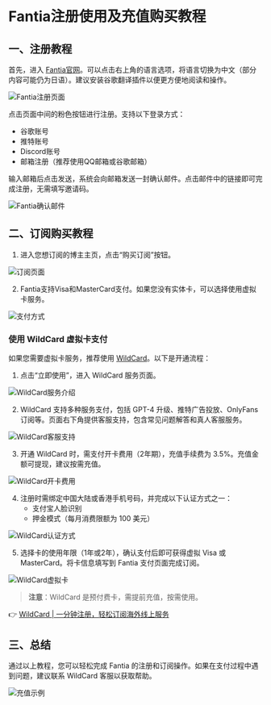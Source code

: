 # Fantia注册使用及充值购买教程

## 一、注册教程

首先，进入 [Fantia官网](https://fantia.jp/)。可以点击右上角的语言选项，将语言切换为中文（部分内容可能仍为日语）。建议安装谷歌翻译插件以便更方便地阅读和操作。

![Fantia注册页面](https://i0.hdslb.com/bfs/article/ba9792dc44bb7eda7b34bd122ab637e5517906812.png@1192w)

点击页面中间的粉色按钮进行注册。支持以下登录方式：
- 谷歌账号
- 推特账号
- Discord账号
- 邮箱注册（推荐使用QQ邮箱或谷歌邮箱）

输入邮箱后点击发送，系统会向邮箱发送一封确认邮件。点击邮件中的链接即可完成注册，无需填写邀请码。

![Fantia确认邮件](https://i0.hdslb.com/bfs/article/e546537aacba9f6cb1a916cdd2a89a5e517906812.png@1192w)

## 二、订阅购买教程

1. 进入您想订阅的博主主页，点击“购买订阅”按钮。

![订阅页面](https://i0.hdslb.com/bfs/article/f84c23a54353e398aeaf6fc7d0d1f5c2517906812.png@1192w)

2. Fantia支持Visa和MasterCard支付。如果您没有实体卡，可以选择使用虚拟卡服务。

![支付方式](https://i0.hdslb.com/bfs/article/b3b1b66159db13eec714a0b2afc17197517906812.png@1192w)

### 使用 WildCard 虚拟卡支付

如果您需要虚拟卡服务，推荐使用 [WildCard](https://bit.ly/bewildcard)。以下是开通流程：

1. 点击“立即使用”，进入 WildCard 服务页面。

![WildCard服务介绍](https://i0.hdslb.com/bfs/article/86a858b27a8f99350942880d8ae541d1517906812.png@1192w)

2. WildCard 支持多种服务支付，包括 GPT-4 升级、推特广告投放、OnlyFans 订阅等。页面右下角提供客服支持，包含常见问题解答和真人客服服务。

![WildCard客服支持](https://i0.hdslb.com/bfs/article/28e96d3af123c2151e671e1cea4ac9ad517906812.png@1192w)

3. 开通 WildCard 时，需支付开卡费用（2年期），充值手续费为 3.5%。充值金额可提现，建议按需充值。

![WildCard开卡费用](https://i0.hdslb.com/bfs/article/267b2f0c52a0c9c9dc14397316277f49517906812.png@1192w)

4. 注册时需绑定中国大陆或香港手机号码，并完成以下认证方式之一：
   - 支付宝人脸识别
   - 押金模式（每月消费限额为 100 美元）

![WildCard认证方式](https://i0.hdslb.com/bfs/article/d0f33b3cae2fda136e3c8a40d0193fb5517906812.png@1192w)

5. 选择卡的使用年限（1年或2年），确认支付后即可获得虚拟 Visa 或 MasterCard。将卡信息填写到 Fantia 支付页面完成订阅。

![WildCard虚拟卡](https://i0.hdslb.com/bfs/article/dde1820364f3804f9e3baedca4196ae0517906812.png@1192w)

> **注意**：WildCard 是预付费卡，需提前充值，按需使用。

👉 [WildCard | 一分钟注册，轻松订阅海外线上服务](https://bit.ly/bewildcard)

## 三、总结

通过以上教程，您可以轻松完成 Fantia 的注册和订阅操作。如果在支付过程中遇到问题，建议联系 WildCard 客服以获取帮助。

![充值示例](https://i0.hdslb.com/bfs/article/2b2e08bab2e91c69bfc3ef6d165ed5b1517906812.png@1192w)
